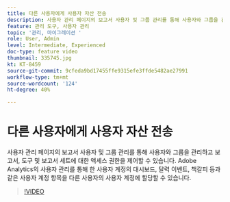 ```yaml
---
title: 다른 사용자에게 사용자 자산 전송
description: 사용자 관리 페이지의 보고서 사용자 및 그룹 관리를 통해 사용자와 그룹을 관리하고 보고서, 도구 및 보고서 세트에 대한 액세스 권한을 제어할 수 있습니다. Adobe Analytics의 사용자 관리를 통해 한 사용자 계정의 대시보드, 달력 이벤트, 책갈피 등과 같은 사용자 계정 항목을 다른 사용자의 사용자 계정에 할당할 수 있습니다.
feature: 관리 도구, 사용자 관리
topic: '관리, 마이그레이션 '
role: User, Admin
level: Intermediate, Experienced
doc-type: feature video
thumbnail: 335745.jpg
kt: KT-8459
source-git-commit: 9cfeda9bd17455ffe9315efe3ffde5482ae27991
workflow-type: tm+mt
source-wordcount: '124'
ht-degree: 40%

---
```



# 다른 사용자에게 사용자 자산 전송

사용자 관리 페이지의 보고서 사용자 및 그룹 관리를 통해 사용자와 그룹을 관리하고 보고서, 도구 및 보고서 세트에 대한 액세스 권한을 제어할 수 있습니다. Adobe Analytics의 사용자 관리를 통해 한 사용자 계정의 대시보드, 달력 이벤트, 책갈피 등과 같은 사용자 계정 항목을 다른 사용자의 사용자 계정에 할당할 수 있습니다.


>[!VIDEO](https://video.tv.adobe.com/v/335745/?quality=12&learn=on)